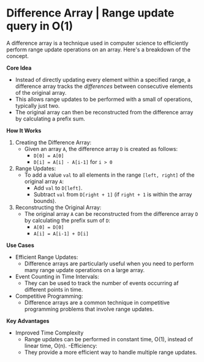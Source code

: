 # Difference Array | Range update query in O(1)

A difference array is a technique used in computer science to efficiently perform range update operations on an array. Here's a breakdown of the concept.

**Core Idea**  
- Instead of directly updating every element within a specified range, a difference array tracks the *differences* between consecutive elements of the original array.
- This allows range updates to be performed with a small of operations, typically just two.
- The original array can then be reconstructed from the difference array by calculating a prefix sum.

**How It Works**
1. Creating the Difference Array:
    - Given an array `A`, the difference array `D` is created as follows:
        - `D[0] = A[0]`
        - `D[i] = A[i] - A[i-1]` for `i > 0`
2. Range Updates:
    - To add a value `val` to all elements in the range `[left, right]` of the original array `A`:
        - Add `val` to `D[left]`.
        - Subtract `val` from `D[right + 1]` (if `right + 1` is within the array bounds).
3. Reconstructing the Original Array:
    - The original array `A` can be reconstructed from the difference array `D` by calculating the prefix sum of `D`:
        - `A[0] = D[0]`
        - `A[i] = A[i-1] + D[i]`

**Use Cases**
- Efficient Range Updates:
    - Difference arrays are particularly useful when you need to perform many range update operations on a large array.
- Event Counting in Time Intervals:
    - They can be used to track the number of events occurring af different points in time.
- Competitive Programming:
    - Difference arrays are a common technique in competitive programming problems that involve range updates.
 
**Key Advantages**
- Improved Time Complexity
    - Range updates can be performed in constant time, O(1), instead of linear time, O(n).
-Efficiency:
    - They provide a more efficient way to handle multiple range updates.
